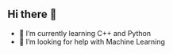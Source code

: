 ## Hi there 👋

- 🌱 I’m currently learning C++ and Python
- 🤔 I’m looking for help with Machine Learning

